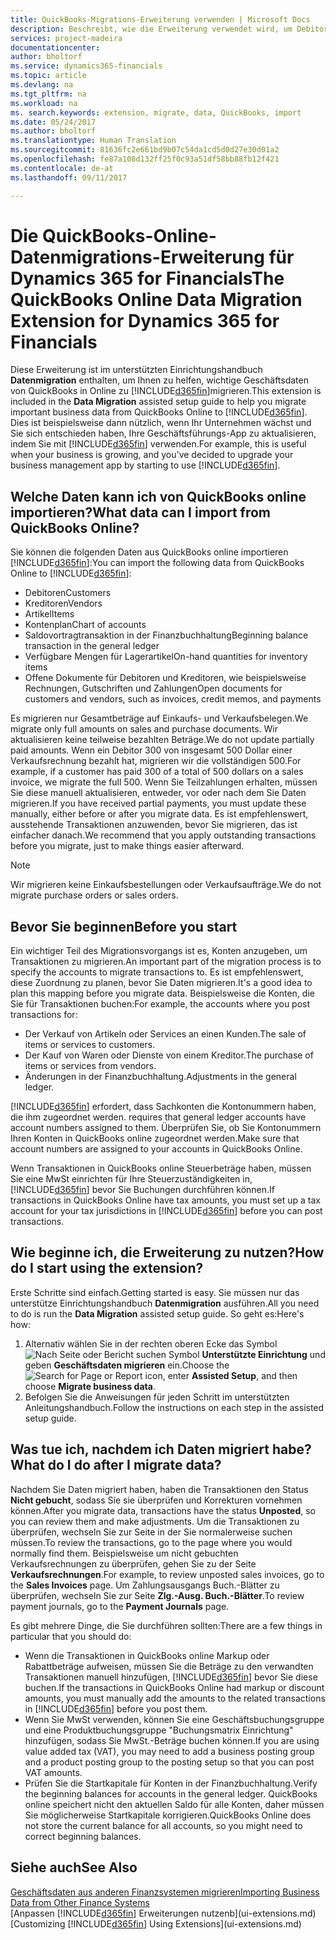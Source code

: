 ```yaml
---
title: QuickBooks-Migrations-Erweiterung verwenden | Microsoft Docs
description: Beschreibt, wie die Erweiterung verwendet wird, um Debitoren, Kreditoren, Artikel und Konten aus QuickBooks-Online auf Dynamics 365 for Financials zu migrieren
services: project-madeira
documentationcenter: 
author: bholtorf
ms.service: dynamics365-financials
ms.topic: article
ms.devlang: na
ms.tgt_pltfrm: na
ms.workload: na
ms. search.keywords: extension, migrate, data, QuickBooks, import
ms.date: 05/24/2017
ms.author: bholtorf
ms.translationtype: Human Translation
ms.sourcegitcommit: 81636fc2e661bd9b07c54da1cd5d0d27e30d01a2
ms.openlocfilehash: fe87a108d132ff25f0c93a51df58bb88fb12f421
ms.contentlocale: de-at
ms.lasthandoff: 09/11/2017

---
```


# <a name="the-quickbooks-online-data-migration-extension-for-dynamics-365-for-financials"></a><span data-ttu-id="80286-103">Die QuickBooks-Online-Datenmigrations-Erweiterung für Dynamics 365 for Financials</span><span class="sxs-lookup"><span data-stu-id="80286-103">The QuickBooks Online Data Migration Extension for Dynamics 365 for Financials</span></span>
<span data-ttu-id="80286-104">Diese Erweiterung ist im unterstützten Einrichtungshandbuch **Datenmigration** enthalten, um Ihnen zu helfen, wichtige Geschäftsdaten von QuickBooks in Online zu [!INCLUDE[d365fin](includes/d365fin_md.md)]migrieren.</span><span class="sxs-lookup"><span data-stu-id="80286-104">This extension is included in the **Data Migration** assisted setup guide to help you migrate important business data from QuickBooks Online to [!INCLUDE[d365fin](includes/d365fin_md.md)].</span></span> <span data-ttu-id="80286-105">Dies ist beispielsweise dann nützlich, wenn Ihr Unternehmen wächst und Sie sich entschieden haben, Ihre Geschäftsführungs-App zu aktualisieren, indem Sie mit [!INCLUDE[d365fin](includes/d365fin_md.md)]  verwenden.</span><span class="sxs-lookup"><span data-stu-id="80286-105">For example, this is useful when your business is growing, and you've decided to upgrade your business management app by starting to use [!INCLUDE[d365fin](includes/d365fin_md.md)].</span></span>

## <a name="what-data-can-i-import-from-quickbooks-online"></a><span data-ttu-id="80286-106">Welche Daten kann ich von QuickBooks online importieren?</span><span class="sxs-lookup"><span data-stu-id="80286-106">What data can I import from QuickBooks Online?</span></span>
<span data-ttu-id="80286-107">Sie können die folgenden Daten aus QuickBooks online importieren [!INCLUDE[d365fin](includes/d365fin_md.md)]:</span><span class="sxs-lookup"><span data-stu-id="80286-107">You can import the following data from QuickBooks Online to [!INCLUDE[d365fin](includes/d365fin_md.md)]:</span></span>  

* <span data-ttu-id="80286-108">Debitoren</span><span class="sxs-lookup"><span data-stu-id="80286-108">Customers</span></span>
* <span data-ttu-id="80286-109">Kreditoren</span><span class="sxs-lookup"><span data-stu-id="80286-109">Vendors</span></span>
* <span data-ttu-id="80286-110">Artikel</span><span class="sxs-lookup"><span data-stu-id="80286-110">Items</span></span>
* <span data-ttu-id="80286-111">Kontenplan</span><span class="sxs-lookup"><span data-stu-id="80286-111">Chart of accounts</span></span> 
* <span data-ttu-id="80286-112">Saldovortragtransaktion in der Finanzbuchhaltung</span><span class="sxs-lookup"><span data-stu-id="80286-112">Beginning balance transaction in the general ledger</span></span>
* <span data-ttu-id="80286-113">Verfügbare Mengen für Lagerartikel</span><span class="sxs-lookup"><span data-stu-id="80286-113">On-hand quantities for inventory items</span></span>
* <span data-ttu-id="80286-114">Offene Dokumente für Debitoren und Kreditoren, wie beispielsweise Rechnungen, Gutschriften und Zahlungen</span><span class="sxs-lookup"><span data-stu-id="80286-114">Open documents for customers and vendors, such as invoices, credit memos, and payments</span></span>

<span data-ttu-id="80286-115">Es migrieren nur Gesamtbeträge auf Einkaufs- und Verkaufsbelegen.</span><span class="sxs-lookup"><span data-stu-id="80286-115">We migrate only full amounts on sales and purchase documents.</span></span> <span data-ttu-id="80286-116">Wir aktualisieren keine teilweise bezahlten Beträge.</span><span class="sxs-lookup"><span data-stu-id="80286-116">We do not update partially paid amounts.</span></span> <span data-ttu-id="80286-117">Wenn ein Debitor 300 von insgesamt 500 Dollar einer Verkaufsrechnung bezahlt hat, migrieren wir die vollständigen 500.</span><span class="sxs-lookup"><span data-stu-id="80286-117">For example, if a customer has paid 300 of a total of 500 dollars on a sales invoice, we migrate the full 500.</span></span> <span data-ttu-id="80286-118">Wenn Sie Teilzahlungen erhalten, müssen Sie diese manuell aktualisieren, entweder, vor oder nach dem Sie Daten migrieren.</span><span class="sxs-lookup"><span data-stu-id="80286-118">If you have received partial payments, you must update these manually, either before or after you migrate data.</span></span> <span data-ttu-id="80286-119">Es ist empfehlenswert, ausstehende Transaktionen anzuwenden, bevor Sie migrieren, das ist einfacher danach.</span><span class="sxs-lookup"><span data-stu-id="80286-119">We recommend that you apply outstanding transactions before you migrate, just to make things easier afterward.</span></span>

> [!NOTE]  
>   <span data-ttu-id="80286-120">Wir migrieren keine Einkaufsbestellungen oder Verkaufsaufträge.</span><span class="sxs-lookup"><span data-stu-id="80286-120">We do not migrate purchase orders or sales orders.</span></span>

## <a name="before-you-start"></a><span data-ttu-id="80286-121">Bevor Sie beginnen</span><span class="sxs-lookup"><span data-stu-id="80286-121">Before you start</span></span>
<span data-ttu-id="80286-122">Ein wichtiger Teil des Migrationsvorgangs ist es, Konten anzugeben, um Transaktionen zu migrieren.</span><span class="sxs-lookup"><span data-stu-id="80286-122">An important part of the migration process is to specify the accounts to migrate transactions to.</span></span> <span data-ttu-id="80286-123">Es ist empfehlenswert, diese Zuordnung zu planen, bevor Sie Daten migrieren.</span><span class="sxs-lookup"><span data-stu-id="80286-123">It's a good idea to plan this mapping before you migrate data.</span></span> <span data-ttu-id="80286-124">Beispielsweise die Konten, die Sie für Transaktionen buchen:</span><span class="sxs-lookup"><span data-stu-id="80286-124">For example, the accounts where you post transactions for:</span></span>  
  
* <span data-ttu-id="80286-125">Der Verkauf von Artikeln oder Services an einen Kunden.</span><span class="sxs-lookup"><span data-stu-id="80286-125">The sale of items or services to customers.</span></span>
* <span data-ttu-id="80286-126">Der Kauf von Waren oder Dienste von einem Kreditor.</span><span class="sxs-lookup"><span data-stu-id="80286-126">The purchase of items or services from vendors.</span></span>  
* <span data-ttu-id="80286-127">Änderungen in der Finanzbuchhaltung.</span><span class="sxs-lookup"><span data-stu-id="80286-127">Adjustments in the general ledger.</span></span>  

[!INCLUDE[d365fin](includes/d365fin_md.md)]<span data-ttu-id="80286-128"> erfordert, dass Sachkonten die Kontonummern haben, die ihm zugeordnet werden.</span><span class="sxs-lookup"><span data-stu-id="80286-128"> requires that general ledger accounts have account numbers assigned to them.</span></span> <span data-ttu-id="80286-129">Überprüfen Sie, ob Sie Kontonummern Ihren Konten in QuickBooks online zugeordnet werden.</span><span class="sxs-lookup"><span data-stu-id="80286-129">Make sure that account numbers are assigned to your accounts in QuickBooks Online.</span></span>

<span data-ttu-id="80286-130">Wenn Transaktionen in QuickBooks online Steuerbeträge haben, müssen Sie eine MwSt einrichten für Ihre Steuerzuständigkeiten in, [!INCLUDE[d365fin](includes/d365fin_md.md)] bevor Sie Buchungen durchführen können.</span><span class="sxs-lookup"><span data-stu-id="80286-130">If transactions in QuickBooks Online have tax amounts, you must set up a tax account for your tax jurisdictions in [!INCLUDE[d365fin](includes/d365fin_md.md)] before you can post transactions.</span></span>

## <a name="how-do-i-start-using-the-extension"></a><span data-ttu-id="80286-131">Wie beginne ich, die Erweiterung zu nutzen?</span><span class="sxs-lookup"><span data-stu-id="80286-131">How do I start using the extension?</span></span>
<span data-ttu-id="80286-132">Erste Schritte sind einfach.</span><span class="sxs-lookup"><span data-stu-id="80286-132">Getting started is easy.</span></span> <span data-ttu-id="80286-133">Sie müssen nur das unterstütze Einrichtungshandbuch **Datenmigration** ausführen.</span><span class="sxs-lookup"><span data-stu-id="80286-133">All you need to do is run the **Data Migration** assisted setup guide.</span></span> <span data-ttu-id="80286-134">So geht es:</span><span class="sxs-lookup"><span data-stu-id="80286-134">Here's how:</span></span>

1. <span data-ttu-id="80286-135">Alternativ wählen Sie in der rechten oberen Ecke das Symbol ![Nach Seite oder Bericht suchen](media/ui-search/search_small.png "") Symbol **Unterstützte Einrichtung** und geben **Geschäftsdaten migrieren** ein.</span><span class="sxs-lookup"><span data-stu-id="80286-135">Choose the ![Search for Page or Report](media/ui-search/search_small.png "Search for Page or Report icon") icon, enter **Assisted Setup**, and then choose **Migrate business data**.</span></span>
2. <span data-ttu-id="80286-136">Befolgen Sie die Anweisungen für jeden Schritt im unterstützten Anleitungshandbuch.</span><span class="sxs-lookup"><span data-stu-id="80286-136">Follow the instructions on each step in the assisted setup guide.</span></span>

## <a name="what-do-i-do-after-i-migrate-data"></a><span data-ttu-id="80286-137">Was tue ich, nachdem ich Daten migriert habe?</span><span class="sxs-lookup"><span data-stu-id="80286-137">What do I do after I migrate data?</span></span>
<span data-ttu-id="80286-138">Nachdem Sie Daten migriert haben, haben die Transaktionen den Status **Nicht gebucht**, sodass Sie sie überprüfen und Korrekturen vornehmen können.</span><span class="sxs-lookup"><span data-stu-id="80286-138">After you migrate data, transactions have the status **Unposted**, so you can review them and make adjustments.</span></span> <span data-ttu-id="80286-139">Um die Transaktionen zu überprüfen, wechseln Sie zur Seite in der Sie normalerweise suchen müssen.</span><span class="sxs-lookup"><span data-stu-id="80286-139">To review the transactions, go to the page where you would normally find them.</span></span> <span data-ttu-id="80286-140">Beispielsweise um nicht gebuchten Verkaufsrechnungen zu überprüfen, gehen Sie zu der Seite **Verkaufsrechnungen**.</span><span class="sxs-lookup"><span data-stu-id="80286-140">For example, to review unposted sales invoices, go to the **Sales Invoices** page.</span></span> <span data-ttu-id="80286-141">Um Zahlungsausgangs Buch.-Blätter zu überprüfen, wechseln Sie zur Seite **Zlg.-Ausg. Buch.-Blätter**.</span><span class="sxs-lookup"><span data-stu-id="80286-141">To review payment journals, go to the **Payment Journals** page.</span></span>   

<span data-ttu-id="80286-142">Es gibt mehrere Dinge, die Sie durchführen sollten:</span><span class="sxs-lookup"><span data-stu-id="80286-142">There are a few things in particular that you should do:</span></span>

* <span data-ttu-id="80286-143">Wenn die Transaktionen in QuickBooks online Markup oder Rabattbeträge aufweisen, müssen Sie die Beträge zu den verwandten Transaktionen manuell hinzufügen, [!INCLUDE[d365fin](includes/d365fin_md.md)] bevor Sie diese buchen.</span><span class="sxs-lookup"><span data-stu-id="80286-143">If the transactions in QuickBooks Online had markup or discount amounts, you must manually add the amounts to the related transactions in [!INCLUDE[d365fin](includes/d365fin_md.md)] before you post them.</span></span>
* <span data-ttu-id="80286-144">Wenn Sie MwSt verwenden, können Sie eine Geschäftsbuchungsgruppe und eine Produktbuchungsgruppe "Buchungsmatrix Einrichtung" hinzufügen, sodass Sie MwSt.-Beträge buchen können.</span><span class="sxs-lookup"><span data-stu-id="80286-144">If you are using value added tax (VAT), you may need to add a business posting group and a product posting group to the posting setup so that you can post VAT amounts.</span></span>
* <span data-ttu-id="80286-145">Prüfen Sie die Startkapitale für Konten in der Finanzbuchhaltung.</span><span class="sxs-lookup"><span data-stu-id="80286-145">Verify the beginning balances for accounts in the general ledger.</span></span> <span data-ttu-id="80286-146">QuickBooks online speichert nicht den aktuellen Saldo für alle Konten, daher müssen Sie möglicherweise Startkapitale korrigieren.</span><span class="sxs-lookup"><span data-stu-id="80286-146">QuickBooks Online does not store the current balance for all accounts, so you might need to correct beginning balances.</span></span>

## <a name="see-also"></a><span data-ttu-id="80286-147">Siehe auch</span><span class="sxs-lookup"><span data-stu-id="80286-147">See Also</span></span>
[<span data-ttu-id="80286-148">Geschäftsdaten aus anderen Finanzsystemen migrieren</span><span class="sxs-lookup"><span data-stu-id="80286-148">Importing Business Data from Other Finance Systems</span></span>](upload-data.md)  
<span data-ttu-id="80286-149">[Anpassen [!INCLUDE[d365fin](includes/d365fin_md.md)] Erweiterungen nutzenb](ui-extensions.md)</span><span class="sxs-lookup"><span data-stu-id="80286-149">[Customizing [!INCLUDE[d365fin](includes/d365fin_md.md)] Using Extensions](ui-extensions.md)</span></span>  

